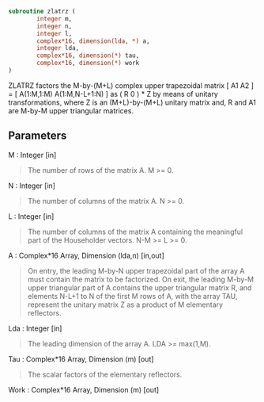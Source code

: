 ```fortran
subroutine zlatrz (
		integer m,
		integer n,
		integer l,
		complex*16, dimension(lda, *) a,
		integer lda,
		complex*16, dimension(*) tau,
		complex*16, dimension(*) work
)
```

 ZLATRZ factors the M-by-(M+L) complex upper trapezoidal matrix
 [ A1 A2 ] = [ A(1:M,1:M) A(1:M,N-L+1:N) ] as ( R  0 ) * Z by means
 of unitary transformations, where  Z is an (M+L)-by-(M+L) unitary
 matrix and, R and A1 are M-by-M upper triangular matrices.

## Parameters
M : Integer [in]
> The number of rows of the matrix A.  M >= 0.

N : Integer [in]
> The number of columns of the matrix A.  N >= 0.

L : Integer [in]
> The number of columns of the matrix A containing the
> meaningful part of the Householder vectors. N-M >= L >= 0.

A : Complex*16 Array, Dimension (lda,n) [in,out]
> On entry, the leading M-by-N upper trapezoidal part of the
> array A must contain the matrix to be factorized.
> On exit, the leading M-by-M upper triangular part of A
> contains the upper triangular matrix R, and elements N-L+1 to
> N of the first M rows of A, with the array TAU, represent the
> unitary matrix Z as a product of M elementary reflectors.

Lda : Integer [in]
> The leading dimension of the array A.  LDA >= max(1,M).

Tau : Complex*16 Array, Dimension (m) [out]
> The scalar factors of the elementary reflectors.

Work : Complex*16 Array, Dimension (m) [out]

